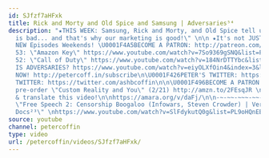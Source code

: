 ```yaml
---
id: SJfzf7aHFxk
title: Rick and Morty and Old Spice and Samsung | Adversaries⁵⁴
description: "★THIS WEEK: Samsung, Rick and Morty, and Old Spice tell us \"Marketing
  is bad... and that's why our marketing is good!\" \n\n ★It's not JUST a commercial!
  NEW Episodes Weekends! \U0001F4A5BECOME A PATRON: http://patreon.com/petercoffin\n\n\n★EPISODE
  53: \"Amazon Key\" https://www.youtube.com/watch?v=7So9369gSNQ&list=PL9oHQnEByWyXeSTT3Vm3oyTR-e3Tg0Vj0\n★EPISODE
  52: \"Call of Duty\" https://www.youtube.com/watch?v=184NrDTTYbc&list=PL9oHQnEByWyXeSTT3Vm3oyTR-e3Tg0Vj0\n\n\n★WHAT
  IS ADVERSARIES? https://www.youtube.com/watch?v=eiyOLXfOin4&index=3&list=PL9oHQnEByWyXeSTT3Vm3oyTR-e3Tg0Vj0\n\n*************************\n\n\U0001F4FASubscribe
  NOW! http://petercoff.in/subscribe\n\U0001F426PETER'S TWITTER: https://twitter.com/petercoffin\n\U0001F426ASHLEIGH'S
  TWITTER: https://twitter.com/ashbcoffin\n\n\U0001F496BECOME A PATRON! http://patreon.com/petercoffin\n\U0001F4D5
  pre-order \"Custom Reality and You\" (2/21) http://amzn.to/2FEsqJR \n\nHelp us caption
  & translate this video!\n\nhttps://amara.org/v/daFj/\n\n-~-~~-~~~-~~-~-\nNEW VIDEO:
  \"Free Speech 2: Censorship Boogaloo (Infowars, Steven Crowder) | Very Important
  Docs²³\" \nhttps://www.youtube.com/watch?v=SlFdykutQ0g&list=PL9oHQnEByWyXObkJN9YYQS9hxBjpN8RLG\n-~-~~-~~~-~~-~-"
source: youtube
channel: petercoffin
type: video
url: /petercoffin/videos/SJfzf7aHFxk/
---
```

